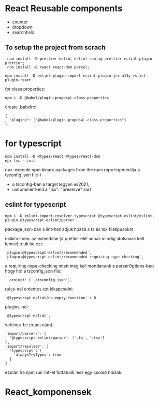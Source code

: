 # React Reusable components

- counter
- dropdown
- searchfield

## To setup the project from scrach

```
 npm install -D prettier eslint eslint-config-prettier eslint-plugin-prettier;
 npm install -D react react-dom parcel;
```

```
npm install -D eslint-plugin-import eslint-plugin-jsx-a11y eslint-plugin-react
```

for class properties:

```
npm i -D @babel/plugin-proposal-class-properties

```

create .babelrc:

```
{
  "plugins": ["@babel/plugin-proposal-class-properties"]
}
```

# for typescript

```
npm install -D @types/react @types/react-dom
npx tsc --init
```

npx: execute npm binary packages from the npm repo
legenerálja a tsconfig.json file-t

- a tsconfig-ban a target legyen es2021,
- uncomment-eld a "jsx": "preserve" sort

## eslint for typescript

```
npm i -D eslint-import-resolver-typescript @typescript-eslint/eslint-plugin @typescript-eslint/parser
```

package.json-ban a lint-hez adjuk hozzá a ts és tsx filetípusokat

eslintrc-ben: az extendsbe (a prettier elé! annak mindig utolsonak kell lennie)
irjuk be ezt:

```
'plugin:@typescript-eslint/recommended',
'plugin:@typescript-eslint/recommended-requiring-type-checking',

```

a requiring-type-checking miatt meg kell mondanunk a parserOptions-ben hogy hol a tsconfig.json file:

```
  project: ['./tsconfig.json'],

```

rules-nal erdemes ezt kikapcsolni:

```
'@typescript-eslint/no-empty-function' : 0
```

plugins-nel:

```
'@typescript-eslint',
```

settings-be (react után):

```
'import/parsers': {
  '@typescript-eslint/parser': ['.ts', '.tsx']
},
'import/resolver': {
  'typescript': {
    'alwaysTryTypes': true
  }
}
```

ezután ha npm run lint-et futtatunk lesz egy csomó hibánk.
# React_komponensek

